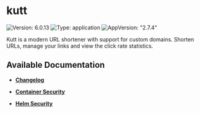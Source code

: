 # kutt

![Version: 6.0.13](https://img.shields.io/badge/Version-6.0.13-informational?style=flat-square) ![Type: application](https://img.shields.io/badge/Type-application-informational?style=flat-square) ![AppVersion: "2.7.4"](https://img.shields.io/badge/AppVersion-"2.7.4"-informational?style=flat-square)

Kutt is a modern URL shortener with support for custom domains. Shorten URLs, manage your links and view the click rate statistics.

## Available Documentation

- [**Changelog**](CHANGELOG)

- [**Container Security**](container-security)

- [**Helm Security**](helm-security)

